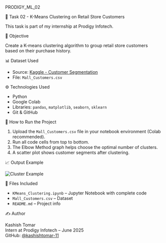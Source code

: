 PRODIGY_ML_02

🎯 Task 02 - K-Means Clustering on Retail Store Customers

This task is part of my internship at Prodigy Infotech.

📌 Objective

Create a K-means clustering algorithm to group retail store customers based on their purchase history.

📊 Dataset Used

- Source: [Kaggle - Customer Segmentation](https://www.kaggle.com/datasets/vjchoudhary7/customer-segmentation-tutorial-in-python)
- File: `Mall_Customers.csv`

⚙️ Technologies Used

- Python
- Google Colab
- Libraries: `pandas`, `matplotlib`, `seaborn`, `sklearn`
- Git & GitHub

🚀 How to Run the Project

1. Upload the `Mall_Customers.csv` file in your notebook environment (Colab recommended).
2. Run all code cells from top to bottom.
3. The Elbow Method graph helps choose the optimal number of clusters.
4. A scatter plot shows customer segments after clustering.

📈 Output Example

![Cluster Example](https://i.imgur.com/YVXJfKu.png)

📂 Files Included

- `KMeans_Clustering.ipynb` – Jupyter Notebook with complete code
- `Mall_Customers.csv` – Dataset
- `README.md` – Project info

✍️ Author

Kashish Tomar  
Intern at Prodigy Infotech – June 2025  
GitHub: [@kashishtomar-11](https://github.com/kashishtomar-11)
